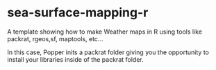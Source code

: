# sea-surface-mapping-r


A template showing how to make Weather maps in R using tools like packrat, rgeos,sf, maptools, etc... 

In this case, Popper inits a packrat folder giving you the opportunity to install your libraries inside of the packrat folder.


